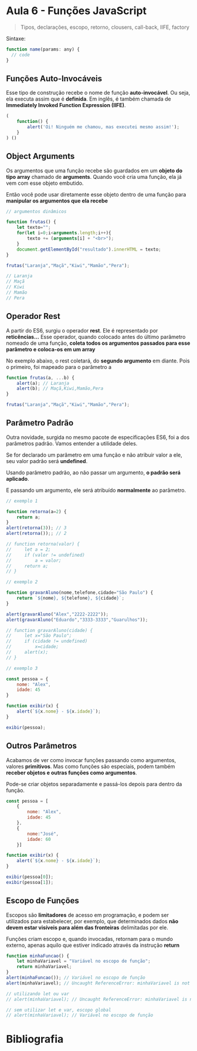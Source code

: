 # Aula 6 - Funções JavaScript

> Tipos, declarações, escopo, retorno, clousers, call-back, IIFE, factory

Sintaxe:

```js
function name(params: any) {
  // code
}
```

## Funções Auto-Invocáveis

Esse tipo de construção recebe o nome de função **auto-invocável**.
Ou seja, ela executa assim que é **definida**.
Em inglês, é também chamada de **Immediately Invoked Function Expression (IIFE)**.

```js
(
    function() {
        alert('Oi! Ninguém me chamou, mas executei mesmo assim!');
    }
) ()
```

## Object Arguments

Os argumentos que uma função recebe são guardados em um **objeto do tipo array** chamado de **arguments**.
Quando você cria uma função, ela já vem com esse objeto embutido.

Então você pode usar diretamente esse objeto dentro de uma função para **manipular os argumentos que ela recebe**

```js
// argumentos dinâmicos

function frutas() { 
    let texto="";
    for(let i=0;i<arguments.length;i++){
        texto += (arguments[i] + "<br>");
    }
    document.getElementById("resultado").innerHTML = texto;
}

frutas("Laranja","Maçã","Kiwi","Mamão","Pera");

// Laranja
// Maçã
// Kiwi
// Mamão
// Pera
```

## Operador Rest

A partir do ES6, surgiu o operador **rest**.
Ele é representado por **reticências...**
Esse operador, quando colocado antes do último parâmetro nomeado de uma função, **coleta todos os argumentos passados para esse parâmetro e coloca-os em um array**

No exemplo abaixo, o rest coletará, do **segundo argumento** em diante. Pois o primeiro, foi mapeado para o parâmetro a

```js
function frutas(a, ...b) {
    alert(a); // Laranja
    alert(b); // Maçã,Kiwi,Mamão,Pera
}

frutas("Laranja","Maçã","Kiwi","Mamão","Pera");
```

## Parâmetro Padrão

Outra novidade, surgida no mesmo pacote de especificações ES6, foi a dos parâmetros padrão.
Vamos entender a utilidade deles.

Se for declarado um parâmetro em uma função e não atribuir valor a ele, seu valor padrão será **undefined**.

Usando parâmetro padrão, ao não passar um argumento, **o padrão será aplicado**.

E passando um argumento, ele será atribuído **normalmente** ao parâmetro.

```js
// exemplo 1

function retorna(a=2) {
    return a;
}
alert(retorna(3)); // 3
alert(retorna());; // 2

// function retorna(valor) {
//     let a = 2;
//     if (valor != undefined)
//         a = valor;
//     return a;
// }

// exemplo 2

function gravarAluno(nome,telefone,cidade="São Paulo") {
    return `${nome}, ${telefone}, ${cidade}`;
}

alert(gravarAluno("Alex","2222-2222"));
alert(gravarAluno("Eduardo","3333-3333","Guarulhos"));

// function gravarAluno(cidade) {
//     let x="São Paulo";
//     if (cidade != undefined)
//         x=cidade;
//     alert(x);
// }

// exemplo 3

const pessoa = {
    nome: "Alex",
    idade: 45
}

function exibir(x) {
    alert(`${x.nome} - ${x.idade}`);
}

exibir(pessoa);
```

## Outros Parâmetros

Acabamos de ver como invocar funções passando como argumentos, valores **primitivos**. 
Mas como funções são especiais, podem também **receber objetos e outras funções como argumentos**.

Pode-se criar objetos separadamente e passá-los depois para dentro da função.

```js
const pessoa = [
    {
        nome: "Alex",
        idade: 45
    }, 
    {
        nome:"José",
        idade: 60
    }]

function exibir(x) {
    alert(`${x.nome} - ${x.idade}`);
}

exibir(pessoa[0]);
exibir(pessoa[1]);
```

## Escopo de Funções

Escopos são **limitadores** de acesso em programação, e podem ser utilizados para estabelecer, por exemplo, que determinados dados **não devem estar visíveis para além das fronteiras** delimitadas por ele.

Funções criam escopo e, quando invocadas, retornam para o mundo externo, apenas aquilo que estiver indicado através da instrução **return**

```js
function minhaFuncao() {
    let minhaVariavel = "Variável no escopo de função";
    return minhaVariavel;
}
alert(minhaFuncao()); // Variável no escopo de função
alert(minhaVariavel); // Uncaught ReferenceError: minhaVariavel is not defined

// utilizando let ou var 
// alert(minhaVariavel); // Uncaught ReferenceError: minhaVariavel is not defined

// sem utilizar let e var, escopo global 
// alert(minhaVariavel); // Variável no escopo de função
```

# Bibliografia


